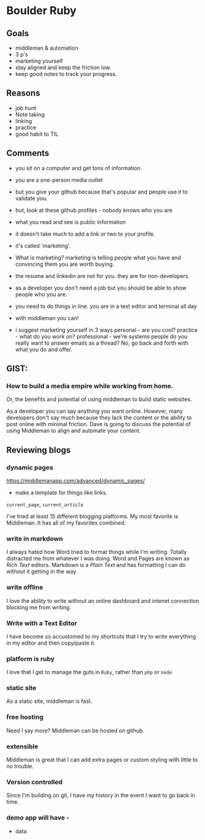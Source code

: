 # Boulder Ruby

## Goals
- middleman & automation
- 3 p's
- marketing yourself
- stay aligned and keep the friction low.
- keep good notes to track your progress.

## Reasons
- job hunt
- Note taking
- linking
- practice
- good habit to TIL


## Comments 
- you sit on a computer and get tons of information.
- you are a one-person media outlet
- but you give your github because that's popular and people use it to validate you.
- but, look at these github profiles - nobody knows who you are
- what you read and see is public information
- it doesn't take much to add a link or two to your profile.
- it's called 'marketing'.
- What is marketing? marketing is telling people what you have and convincing them you are worth buying.
- the resume and linkedin are not for you. they are for non-developers.
- as a developer you don't need a job but you should be able to show people who you are.


- you need to do things in line. you are in a text editor and terminal all day
- with middleman you can!

- i suggest marketing yourself in 3 ways
personal - are you cool?
practice - what do you work on?
professional - we're systems people do you really want to answer emails as a thread? No, go back and forth with what you do and offer.

## GIST:

### How to build a media empire while working from home.
Or, the benefits and potential of using middleman to build static websites.

As a developer you can say anything you want online. However, many developers don't say much because they lack the content or the ability to post online with minimal friction. Dave is going to discuss the potential of using Middleman to align and automate your content. 


## Reviewing blogs

### dynamic pages
https://middlemanapp.com/advanced/dynamic_pages/

- make a template for things like links.

`current_page`, `current_article`

I've tried at least 15 different blogging platforms. My most favorite is Middleman. It has all of my favorites combined.

### write in markdown

I always hated how Word tried to format things while I'm writing. Totally distracted me from whatever I was doing. Word and Pages are known as _Rich Text_ editors. Markdown is a _Plain Text_ and has formatting I can do without it getting in the way.

### write offline

I love the ability to write without an online dashboard and intenet connection blocking me from writing.

### Write with a Text Editor

I have become so accustomed to my shortcuts that I try to write everything in my editor and then copy/paste it.

### platform is ruby

I love that I get to manage the guts in `Ruby`, rather than `php` or `node`

### static site

As a static site, middleman is fast.

### free hosting

Need I say more? Middleman can be hosted on github.

### extensible

Middleman is great that I can add extra pages or custom styling with little to no trouble.

### Version controlled

Since I'm building on git, I have my history in the event I want to go back in time.


### demo app will have -
- data
